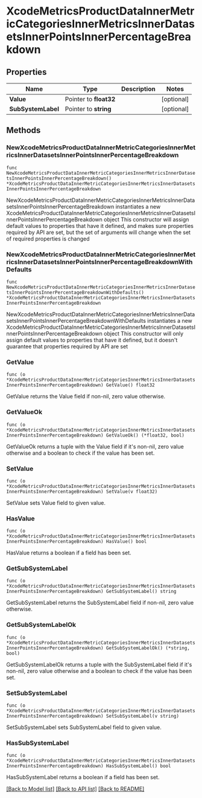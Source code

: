 # XcodeMetricsProductDataInnerMetricCategoriesInnerMetricsInnerDatasetsInnerPointsInnerPercentageBreakdown

## Properties

Name | Type | Description | Notes
------------ | ------------- | ------------- | -------------
**Value** | Pointer to **float32** |  | [optional] 
**SubSystemLabel** | Pointer to **string** |  | [optional] 

## Methods

### NewXcodeMetricsProductDataInnerMetricCategoriesInnerMetricsInnerDatasetsInnerPointsInnerPercentageBreakdown

`func NewXcodeMetricsProductDataInnerMetricCategoriesInnerMetricsInnerDatasetsInnerPointsInnerPercentageBreakdown() *XcodeMetricsProductDataInnerMetricCategoriesInnerMetricsInnerDatasetsInnerPointsInnerPercentageBreakdown`

NewXcodeMetricsProductDataInnerMetricCategoriesInnerMetricsInnerDatasetsInnerPointsInnerPercentageBreakdown instantiates a new XcodeMetricsProductDataInnerMetricCategoriesInnerMetricsInnerDatasetsInnerPointsInnerPercentageBreakdown object
This constructor will assign default values to properties that have it defined,
and makes sure properties required by API are set, but the set of arguments
will change when the set of required properties is changed

### NewXcodeMetricsProductDataInnerMetricCategoriesInnerMetricsInnerDatasetsInnerPointsInnerPercentageBreakdownWithDefaults

`func NewXcodeMetricsProductDataInnerMetricCategoriesInnerMetricsInnerDatasetsInnerPointsInnerPercentageBreakdownWithDefaults() *XcodeMetricsProductDataInnerMetricCategoriesInnerMetricsInnerDatasetsInnerPointsInnerPercentageBreakdown`

NewXcodeMetricsProductDataInnerMetricCategoriesInnerMetricsInnerDatasetsInnerPointsInnerPercentageBreakdownWithDefaults instantiates a new XcodeMetricsProductDataInnerMetricCategoriesInnerMetricsInnerDatasetsInnerPointsInnerPercentageBreakdown object
This constructor will only assign default values to properties that have it defined,
but it doesn't guarantee that properties required by API are set

### GetValue

`func (o *XcodeMetricsProductDataInnerMetricCategoriesInnerMetricsInnerDatasetsInnerPointsInnerPercentageBreakdown) GetValue() float32`

GetValue returns the Value field if non-nil, zero value otherwise.

### GetValueOk

`func (o *XcodeMetricsProductDataInnerMetricCategoriesInnerMetricsInnerDatasetsInnerPointsInnerPercentageBreakdown) GetValueOk() (*float32, bool)`

GetValueOk returns a tuple with the Value field if it's non-nil, zero value otherwise
and a boolean to check if the value has been set.

### SetValue

`func (o *XcodeMetricsProductDataInnerMetricCategoriesInnerMetricsInnerDatasetsInnerPointsInnerPercentageBreakdown) SetValue(v float32)`

SetValue sets Value field to given value.

### HasValue

`func (o *XcodeMetricsProductDataInnerMetricCategoriesInnerMetricsInnerDatasetsInnerPointsInnerPercentageBreakdown) HasValue() bool`

HasValue returns a boolean if a field has been set.

### GetSubSystemLabel

`func (o *XcodeMetricsProductDataInnerMetricCategoriesInnerMetricsInnerDatasetsInnerPointsInnerPercentageBreakdown) GetSubSystemLabel() string`

GetSubSystemLabel returns the SubSystemLabel field if non-nil, zero value otherwise.

### GetSubSystemLabelOk

`func (o *XcodeMetricsProductDataInnerMetricCategoriesInnerMetricsInnerDatasetsInnerPointsInnerPercentageBreakdown) GetSubSystemLabelOk() (*string, bool)`

GetSubSystemLabelOk returns a tuple with the SubSystemLabel field if it's non-nil, zero value otherwise
and a boolean to check if the value has been set.

### SetSubSystemLabel

`func (o *XcodeMetricsProductDataInnerMetricCategoriesInnerMetricsInnerDatasetsInnerPointsInnerPercentageBreakdown) SetSubSystemLabel(v string)`

SetSubSystemLabel sets SubSystemLabel field to given value.

### HasSubSystemLabel

`func (o *XcodeMetricsProductDataInnerMetricCategoriesInnerMetricsInnerDatasetsInnerPointsInnerPercentageBreakdown) HasSubSystemLabel() bool`

HasSubSystemLabel returns a boolean if a field has been set.


[[Back to Model list]](../README.md#documentation-for-models) [[Back to API list]](../README.md#documentation-for-api-endpoints) [[Back to README]](../README.md)


